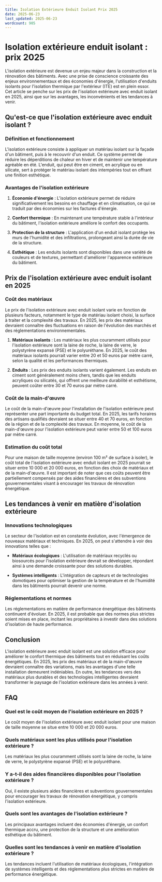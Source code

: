 ```yaml
---
title: Isolation Extérieure Enduit Isolant Prix 2025
date: 2025-06-23
last_updated: 2025-06-23
wordcount: 905
---
```


# Isolation extérieure enduit isolant : prix 2025

L'isolation extérieure est devenue un enjeu majeur dans la construction et la rénovation des bâtiments. Avec une prise de conscience croissante des enjeux environnementaux et des économies d'énergie, l'utilisation d'enduits isolants pour l'isolation thermique par l'extérieur (ITE) est en plein essor. Cet article se penche sur les prix de l'isolation extérieure avec enduit isolant en 2025, ainsi que sur les avantages, les inconvénients et les tendances à venir.

## Qu'est-ce que l'isolation extérieure avec enduit isolant ?

### Définition et fonctionnement

L'isolation extérieure consiste à appliquer un matériau isolant sur la façade d'un bâtiment, puis à le recouvrir d'un enduit. Ce système permet de réduire les déperditions de chaleur en hiver et de maintenir une température agréable en été. L'enduit, qui peut être en ciment, en acrylique ou en silicate, sert à protéger le matériau isolant des intempéries tout en offrant une finition esthétique.

### Avantages de l'isolation extérieure

1. **Économie d'énergie** : L'isolation extérieure permet de réduire significativement les besoins en chauffage et en climatisation, ce qui se traduit par des économies sur les factures d'énergie.
   
2. **Confort thermique** : En maintenant une température stable à l'intérieur du bâtiment, l'isolation extérieure améliore le confort des occupants.

3. **Protection de la structure** : L'application d'un enduit isolant protège les murs de l'humidité et des infiltrations, prolongeant ainsi la durée de vie de la structure.

4. **Esthétique** : Les enduits isolants sont disponibles dans une variété de couleurs et de textures, permettant d'améliorer l'apparence extérieure du bâtiment.

## Prix de l'isolation extérieure avec enduit isolant en 2025

### Coût des matériaux

Le prix de l'isolation extérieure avec enduit isolant varie en fonction de plusieurs facteurs, notamment le type de matériau isolant choisi, la surface à traiter et la complexité des travaux. En 2025, les prix des matériaux devraient connaître des fluctuations en raison de l'évolution des marchés et des réglementations environnementales.

1. **Matériaux isolants** : Les matériaux les plus couramment utilisés pour l'isolation extérieure sont la laine de roche, la laine de verre, le polystyrène expansé (PSE) et le polyuréthane. En 2025, le coût des matériaux isolants pourrait varier entre 20 et 50 euros par mètre carré, selon la qualité et les performances thermiques.

2. **Enduits** : Les prix des enduits isolants varient également. Les enduits en ciment sont généralement moins chers, tandis que les enduits acryliques ou silicatés, qui offrent une meilleure durabilité et esthétisme, peuvent coûter entre 30 et 70 euros par mètre carré.

### Coût de la main-d'œuvre

Le coût de la main-d'œuvre pour l'installation de l'isolation extérieure peut représenter une part importante du budget total. En 2025, les tarifs horaires des artisans qualifiés devraient se situer entre 40 et 70 euros, en fonction de la région et de la complexité des travaux. En moyenne, le coût de la main-d'œuvre pour l'isolation extérieure peut varier entre 50 et 100 euros par mètre carré.

### Estimation du coût total

Pour une maison de taille moyenne (environ 100 m² de surface à isoler), le coût total de l'isolation extérieure avec enduit isolant en 2025 pourrait se situer entre 10 000 et 20 000 euros, en fonction des choix de matériaux et de la main-d'œuvre. Il est important de noter que ces coûts peuvent être partiellement compensés par des aides financières et des subventions gouvernementales visant à encourager les travaux de rénovation énergétique.

## Les tendances à venir en matière d'isolation extérieure

### Innovations technologiques

Le secteur de l'isolation est en constante évolution, avec l'émergence de nouveaux matériaux et techniques. En 2025, on peut s'attendre à voir des innovations telles que :

- **Matériaux écologiques** : L'utilisation de matériaux recyclés ou biosourcés pour l'isolation extérieure devrait se développer, répondant ainsi à une demande croissante pour des solutions durables.

- **Systèmes intelligents** : L'intégration de capteurs et de technologies domotiques pour optimiser la gestion de la température et de l'humidité dans les bâtiments pourrait devenir une norme.

### Réglementations et normes

Les réglementations en matière de performance énergétique des bâtiments continuent d'évoluer. En 2025, il est probable que des normes plus strictes soient mises en place, incitant les propriétaires à investir dans des solutions d'isolation de haute performance.

## Conclusion

L'isolation extérieure avec enduit isolant est une solution efficace pour améliorer le confort thermique des bâtiments tout en réduisant les coûts énergétiques. En 2025, les prix des matériaux et de la main-d'œuvre devraient connaître des variations, mais les avantages d'une telle installation demeurent indéniables. En outre, les tendances vers des matériaux plus durables et des technologies intelligentes devraient transformer le paysage de l'isolation extérieure dans les années à venir.

## FAQ

### Quel est le coût moyen de l'isolation extérieure en 2025 ?

Le coût moyen de l'isolation extérieure avec enduit isolant pour une maison de taille moyenne se situe entre 10 000 et 20 000 euros.

### Quels matériaux sont les plus utilisés pour l'isolation extérieure ?

Les matériaux les plus couramment utilisés sont la laine de roche, la laine de verre, le polystyrène expansé (PSE) et le polyuréthane.

### Y a-t-il des aides financières disponibles pour l'isolation extérieure ?

Oui, il existe plusieurs aides financières et subventions gouvernementales pour encourager les travaux de rénovation énergétique, y compris l'isolation extérieure.

### Quels sont les avantages de l'isolation extérieure ?

Les principaux avantages incluent des économies d'énergie, un confort thermique accru, une protection de la structure et une amélioration esthétique du bâtiment.

### Quelles sont les tendances à venir en matière d'isolation extérieure ?

Les tendances incluent l'utilisation de matériaux écologiques, l'intégration de systèmes intelligents et des réglementations plus strictes en matière de performance énergétique.